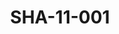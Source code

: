 ---
pid: SHA-11-001
title: SHA-11-001
language: ar
collection: شرحبيل احمد
original_label: 
rights: شرحبيل احمد
location_of_original: شرحبيل احمد
photographer_or_studio: 
scanned_from: photograph 16.7 by 22.4
_date: '1966'
location: اثيوبيا، اديس ابابا
description: شرحبيل احمد وضابط الجيش في مطار
additional_notes: 
permission_display: 'yes'
on_server: 'no'
on_website: 'no'
permalink: "/archive/ar/sha-11-001.html"
layout: photo-page
---